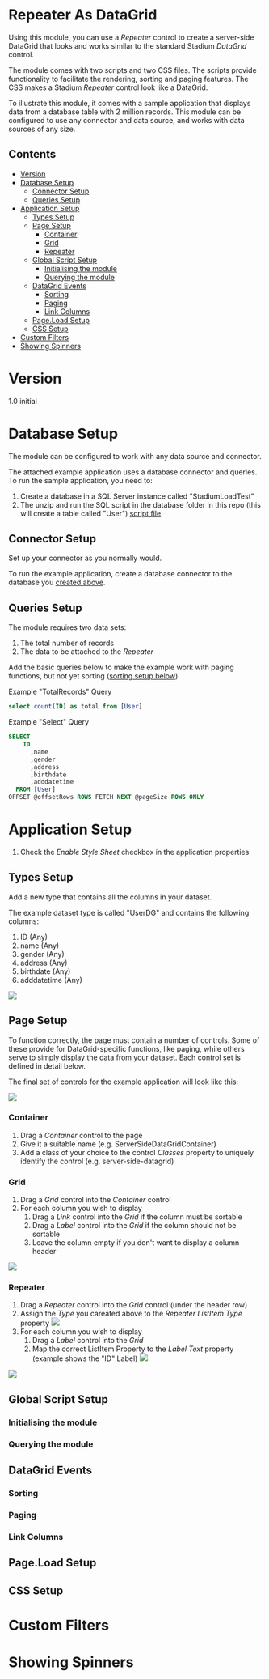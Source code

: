 # Repeater As DataGrid <!-- omit in toc -->
Using this module, you can use a *Repeater* control to create a server-side DataGrid that looks and works similar to the standard Stadium *DataGrid* control. 

The module comes with two scripts and two CSS files. The scripts provide functionality to facilitate the rendering, sorting and paging features. The CSS makes a Stadium *Repeater* control look like a DataGrid. 

To illustrate this module, it comes with a sample application that displays data from a database table with 2 million records. This module can be configured to use any connector and data source, and works with data sources of any size. 

## Contents <!-- omit in toc -->
- [Version](#version)
- [Database Setup](#database-setup)
  - [Connector Setup](#connector-setup)
  - [Queries Setup](#queries-setup)
- [Application Setup](#application-setup)
  - [Types Setup](#types-setup)
  - [Page Setup](#page-setup)
    - [Container](#container)
    - [Grid](#grid)
    - [Repeater](#repeater)
  - [Global Script Setup](#global-script-setup)
    - [Initialising the module](#initialising-the-module)
    - [Querying the module](#querying-the-module)
  - [DataGrid Events](#datagrid-events)
    - [Sorting](#sorting)
    - [Paging](#paging)
    - [Link Columns](#link-columns)
  - [Page.Load Setup](#pageload-setup)
  - [CSS Setup](#css-setup)
- [Custom Filters](#custom-filters)
- [Showing Spinners](#showing-spinners)

# Version
1.0 initial

# Database Setup
The module can be configured to work with any data source and connector. 

The attached example application uses a database connector and queries. To run the sample application, you need to:
1. Create a database in a SQL Server instance called "StadiumLoadTest"
2. The unzip and run the SQL script in the database folder in this repo (this will create a table called "User") [script file](database/script.zip)

## Connector Setup
Set up your connector as you normally would. 

To run the example application, create a database connector to the database you [created above](#database-setup). 

## Queries Setup
The module requires two data sets: 

1. The total number of records
2. The data to be attached to the *Repeater*

Add the basic queries below to make the example work with paging functions, but not yet sorting ([sorting setup below](#sorting))

Example "TotalRecords" Query
```sql
select count(ID) as total from [User]
```

Example "Select" Query
```sql
SELECT 
	ID
      ,name
      ,gender
      ,address
      ,birthdate
      ,adddatetime
  FROM [User]
OFFSET @offsetRows ROWS FETCH NEXT @pageSize ROWS ONLY
```

# Application Setup
1. Check the *Enable Style Sheet* checkbox in the application properties

## Types Setup
Add a new type that contains all the columns in your dataset. 

The example dataset type is called "UserDG" and contains the following columns:
1. ID (Any)
2. name (Any)
3. gender (Any)
4. address (Any)
5. birthdate (Any)
6. adddatetime (Any)

![](images/ColumnType.png)

## Page Setup
To function correctly, the page must contain a number of controls. Some of these provide for DataGrid-specific functions, like paging, while others serve to simply display the data from your dataset. Each control set is defined in detail below. 

The final set of controls for the example application will look like this:

![](images/PageControls.png)

### Container
1. Drag a *Container* control to the page
2. Give it a suitable name (e.g. ServerSideDataGridContainer)
3. Add a class of your choice to the control *Classes* property to uniquely identify the control (e.g. server-side-datagrid)

### Grid
1. Drag a *Grid* control into the *Container* control
2. For each column you wish to display
   1. Drag a *Link* control into the *Grid* if the column must be sortable
   2. Drag a *Label* control into the *Grid* if the column should not be sortable
   3. Leave the column empty if you don't want to display a column header

![](images/GridHeaders.png)

### Repeater
1. Drag a *Repeater* control into the *Grid* control (under the header row)
2. Assign the *Type* you careated above to the *Repeater* *ListItem Type* property
![](images/RepeaterListItemType.png)
3. For each column you wish to display
   1. Drag a *Label* control into the *Grid*
   2. Map the correct ListItem Property to the *Label Text* property (example shows the "ID" Label)
![](images/BindingControlsToRepeater.png)

![](images/RepeaterColumns.png)

## Global Script Setup

### Initialising the module

### Querying the module

## DataGrid Events

### Sorting

### Paging

### Link Columns

## Page.Load Setup

## CSS Setup

# Custom Filters

# Showing Spinners

